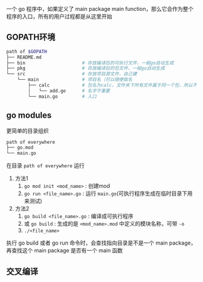 
一个 go 程序中，如果定义了 main package main function，那么它会作为整个程序的入口，所有的用户过程都是从这里开始

## GOPATH环境
```bash
path of $GOPATH
├── README.md
├── bin                     # 存放编译后的可执行文件，一般go自动生成
├── pkg                     # 存放编译后的包文件，一般go自动生成
└── src                     # 存放项目源文件，自己建
    └── main                # 项目名（可以随便取名
        ├── calc            # 包名为calc，文件夹下所有文件属于同一个包，所以不同文件的函数变量也不能重复
        │   └── add.go      # 名字不重要
        └── main.go         # 入口
```

## go modules
更简单的目录组织
```bash
path of everywhere
├── go.mod
└── main.go
```

在目录 `path of everywhere` 运行
1. 方法1
    1. `go mod init <mod_name>` : 创建mod
    2. `go run <file_name>.go` : 运行 `main.go`(可执行程序生成在临时目录下用来测试)
2. 方法2
    1. `go build <file_name>.go` : 编译成可执行程序
    2. 或 `go build` : 生成的是 `<mod_name>.mod` 中定义的模块名称，可带 `-o`
    3. `./<file_name>`

执行 go build 或者 go run 命令时，会查找指向目录是不是一个 main package，再查找这个 main package 是否有一个 main 函数

## 交叉编译
